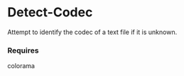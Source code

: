 # Detect-Codec
Attempt to identify the codec of a text file if it is unknown.

### Requires
colorama
